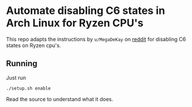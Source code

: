 # Automate disabling C6 states in Arch Linux for Ryzen CPU's

This repo adapts the instructions by `u/MegaDeKay` on
[reddit](https://www.reddit.com/r/Amd/comments/7tkigu/automating_disabling_of_c6_states_in_arch_linux/)
for disabling C6 states on Ryzen cpu's.

## Running

Just run
```
./setup.sh enable
```

Read the source to understand what it does.

